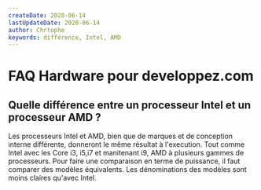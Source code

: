 ```yaml
---
createDate: 2020-06-14
lastUpdateDate: 2020-06-14
author: Chrtophe
keywords: différence, Intel, AMD
---
```


# FAQ Hardware pour developpez.com

## Quelle différence entre un processeur Intel et un processeur AMD ?

Les processeurs Intel et AMD, bien que de marques et de conception interne différente, donneront le même résultat à l'execution. 
Tout comme Intel avec les Core i3, i5,i7 et manitenant i9, AMD à plusieurs gammes de processeurs. Pour faire une comparaison en
terme de puissance, il faut comparer des modèles équivalents. Les dénominations des modèles sont moins claires qu'avec Intel.

